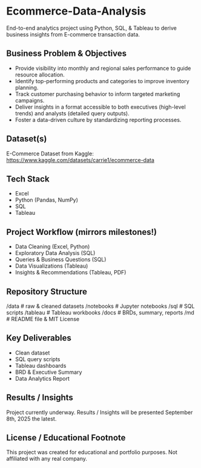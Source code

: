 # Ecommerce-Data-Analysis
End-to-end analytics project using Python, SQL, &amp; Tableau to derive business insights from E-commerce transaction data.

## Business Problem & Objectives

-	Provide visibility into monthly and regional sales performance to guide resource allocation.
-	Identify top-performing products and categories to improve inventory planning.
-	Track customer purchasing behavior to inform targeted marketing campaigns.
-	Deliver insights in a format accessible to both executives (high-level trends) and analysts (detailed query outputs).
-	Foster a data-driven culture by standardizing reporting processes.

## Dataset(s)

E-Commerce Dataset from Kaggle: https://www.kaggle.com/datasets/carrie1/ecommerce-data

## Tech Stack

- Excel
- Python (Pandas, NumPy)
- SQL
- Tableau

## Project Workflow (mirrors milestones!)

- Data Cleaning (Excel, Python)
- Exploratory Data Analysis (SQL)
- Queries & Business Questions (SQL)
- Data Visualizations (Tableau)
- Insights & Recommendations (Tableau, PDF)

## Repository Structure

/data         # raw &amp; cleaned datasets
/notebooks    # Jupyter notebooks
/sql          # SQL scripts
/tableau      # Tableau workbooks
/docs         # BRDs, summary, reports
/md           # README file &amp; MIT License

## Key Deliverables

- Clean dataset
- SQL query scripts
- Tableau dashboards
- BRD & Executive Summary
- Data Analytics Report

## Results / Insights

Project currently underway. Results / Insights will be presented September 8th, 2025 the latest.

## License / Educational Footnote

This project was created for educational and portfolio purposes. Not affiliated with any real company.
